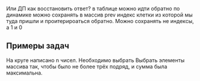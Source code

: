 Или ДП
как восстановить ответ?
в таблице 
можно идти обратно по динамике
можно сохранять в массив prev индекс клетки из которой мы туда пришли и проитерироаться обратно. Можно сохранять не индексы, а 1 и 0

## Примеры задач
На круге написано n чисел. Необходимо выбрать 
Выбрать элементы массива так, чтобы было не более трёх подряд, и сумма была максимальна.